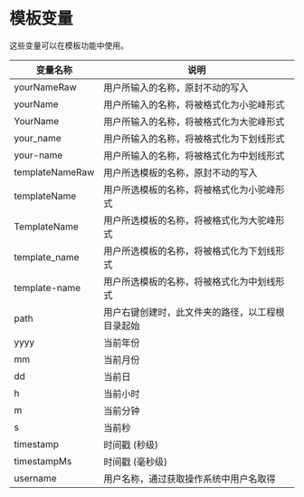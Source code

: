 # 模板变量

这些变量可以在模板功能中使用。

| 变量名称        | 说明                                             |
| --------------- | ------------------------------------------------ |
| yourNameRaw     | 用户所输入的名称，原封不动的写入                 |
| yourName        | 用户所输入的名称，将被格式化为小驼峰形式         |
| YourName        | 用户所输入的名称，将被格式化为大驼峰形式         |
| your_name       | 用户所输入的名称，将被格式化为下划线形式         |
| your-name       | 用户所输入的名称，将被格式化为中划线形式         |
| templateNameRaw | 用户所选模板的名称，原封不动的写入               |
| templateName    | 用户所选模板的名称，将被格式化为小驼峰形式       |
| TemplateName    | 用户所选模板的名称，将被格式化为大驼峰形式       |
| template_name   | 用户所选模板的名称，将被格式化为下划线形式       |
| template-name   | 用户所选模板的名称，将被格式化为中划线形式       |
| path            | 用户右键创建时，此文件夹的路径，以工程根目录起始 |
| yyyy            | 当前年份                                         |
| mm              | 当前月份                                         |
| dd              | 当前日                                           |
| h               | 当前小时                                         |
| m               | 当前分钟                                         |
| s               | 当前秒                                           |
| timestamp       | 时间戳 (秒级)                                    |
| timestampMs     | 时间戳 (毫秒级)                                  |
| username        | 用户名称，通过获取操作系统中用户名取得           |
